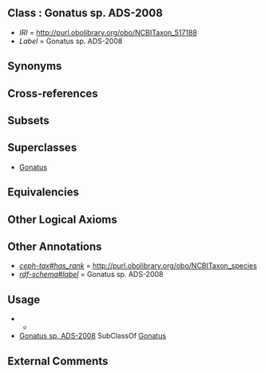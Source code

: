 
## Class : Gonatus sp. ADS-2008

 * *IRI* = http://purl.obolibrary.org/obo/NCBITaxon_517188
 * *Label* = Gonatus sp. ADS-2008

## Synonyms


## Cross-references


## Subsets


## Superclasses

 * [Gonatus](../../NCBITaxon/11/NCBITaxon_61711.md)

## Equivalencies


## Other Logical Axioms


## Other Annotations

 * *[ceph-tax#has_rank](../../ceph-tax#has/nk/ceph-tax#has_rank.md)* = http://purl.obolibrary.org/obo/NCBITaxon_species
 * *[rdf-schema#label](../../el/rdf-schema#label.md)* = Gonatus sp. ADS-2008

## Usage

 * -
 * [Gonatus sp. ADS-2008](../../NCBITaxon/88/NCBITaxon_517188.md) SubClassOf [Gonatus](../../NCBITaxon/11/NCBITaxon_61711.md)

## External Comments

